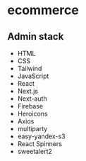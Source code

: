 # ecommerce

## Admin stack

- HTML
- CSS
- Tailwind
- JavaScript
- React
- Next.js
- Next-auth
- Firebase
- Heroicons
- Axios
- multiparty
- easy-yandex-s3
- React Spinners
- sweetalert2
